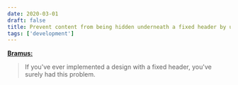 ```yaml
---
date: 2020-03-01
draft: false
title: Prevent content from being hidden underneath a fixed header by using `scroll-margin-top`
tags: ['development']
---
```


**[Bramus:](https://www.bram.us/2020/03/01/prevent-content-from-being-hidden-underneath-a-fixed-header-by-using-scroll-margin-top/)**    
> If you've ever implemented a design with a fixed header, you've surely had this problem.<!-- excerpt -->
